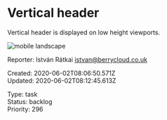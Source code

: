 # Vertical header

Vertical header is displayed on low height viewports.

![mobile landscape](https://user-images.githubusercontent.com/492608/51804198-22f0fe00-225e-11e9-9158-5afee3880028.png)

Reporter: István Rátkai <istvan@berrycloud.co.uk>  

Created: 2020-06-02T08:06:50.571Z  
Updated: 2020-06-02T08:12:45.613Z

Type: task  
Status: backlog  
Priority: 296
